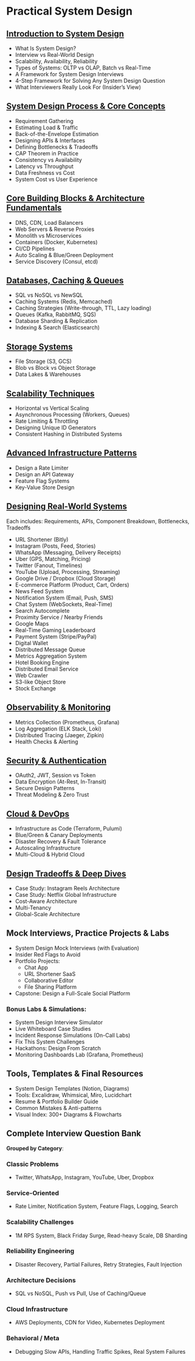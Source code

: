 # Practical System Design
## [Introduction to System Design](./introduction-to-system-design)
- What Is System Design?
- Interview vs Real-World Design
- Scalability, Availability, Reliability
- Types of Systems: OLTP vs OLAP, Batch vs Real-Time
- A Framework for System Design Interviews
- 4-Step Framework for Solving Any System Design Question
- What Interviewers Really Look For (Insider’s View)
## [System Design Process & Core Concepts](./system-design-process-core-concepts)
- Requirement Gathering
- Estimating Load & Traffic
- Back-of-the-Envelope Estimation
- Designing APIs & Interfaces
- Defining Bottlenecks & Tradeoffs
- CAP Theorem in Practice
- Consistency vs Availability
- Latency vs Throughput
- Data Freshness vs Cost
- System Cost vs User Experience
## [Core Building Blocks & Architecture Fundamentals](./core-building-blocks-architecture-fundamentals)
- DNS, CDN, Load Balancers
- Web Servers & Reverse Proxies
- Monolith vs Microservices
- Containers (Docker, Kubernetes)
- CI/CD Pipelines
- Auto Scaling & Blue/Green Deployment
- Service Discovery (Consul, etcd)
## [Databases, Caching & Queues](./databases-caching-queues/)
- SQL vs NoSQL vs NewSQL
- Caching Systems (Redis, Memcached)
- Caching Strategies (Write-through, TTL, Lazy loading)
- Queues (Kafka, RabbitMQ, SQS)
- Database Sharding & Replication
- Indexing & Search (Elasticsearch)
## [Storage Systems](./storage-systems/)
- File Storage (S3, GCS)
- Blob vs Block vs Object Storage
- Data Lakes & Warehouses
## [Scalability Techniques](./scalability-techniques/)
- Horizontal vs Vertical Scaling
- Asynchronous Processing (Workers, Queues)
- Rate Limiting & Throttling
- Designing Unique ID Generators
- Consistent Hashing in Distributed Systems
## [Advanced Infrastructure Patterns](./advanced-infrastructure-patterns/)
- Design a Rate Limiter
- Design an API Gateway
- Feature Flag Systems
- Key-Value Store Design
## [Designing Real-World Systems](./designing-real-world-systems/)
Each includes: Requirements, APIs, Component Breakdown, Bottlenecks, Tradeoffs
- URL Shortener (Bitly)
- Instagram (Posts, Feed, Stories)
- WhatsApp (Messaging, Delivery Receipts)
- Uber (GPS, Matching, Pricing)
- Twitter (Fanout, Timelines)
- YouTube (Upload, Processing, Streaming)
- Google Drive / Dropbox (Cloud Storage)
- E-commerce Platform (Product, Cart, Orders)
- News Feed System
- Notification System (Email, Push, SMS)
- Chat System (WebSockets, Real-Time)
- Search Autocomplete
- Proximity Service / Nearby Friends
- Google Maps
- Real-Time Gaming Leaderboard
- Payment System (Stripe/PayPal)
- Digital Wallet
- Distributed Message Queue
- Metrics Aggregation System
- Hotel Booking Engine
- Distributed Email Service
- Web Crawler
- S3-like Object Store
- Stock Exchange
## [Observability & Monitoring](./observability-monitoring/)
- Metrics Collection (Prometheus, Grafana)
- Log Aggregation (ELK Stack, Loki)
- Distributed Tracing (Jaeger, Zipkin)
- Health Checks & Alerting
## [Security & Authentication](./security-authentication/)
- OAuth2, JWT, Session vs Token
- Data Encryption (At-Rest, In-Transit)
- Secure Design Patterns
- Threat Modeling & Zero Trust
## [Cloud & DevOps](./cloud-devops/)
- Infrastructure as Code (Terraform, Pulumi)
- Blue/Green & Canary Deployments
- Disaster Recovery & Fault Tolerance
- Autoscaling Infrastructure
- Multi-Cloud & Hybrid Cloud
## [Design Tradeoffs & Deep Dives](./design-tradeoffs-deep-dives/)
- Case Study: Instagram Reels Architecture
- Case Study: Netflix Global Infrastructure
- Cost-Aware Architecture
- Multi-Tenancy
- Global-Scale Architecture
## Mock Interviews, Practice Projects & Labs
- System Design Mock Interviews (with Evaluation)
- Insider Red Flags to Avoid
- Portfolio Projects:
  - Chat App
  - URL Shortener SaaS
  - Collaborative Editor
  - File Sharing Platform
- Capstone: Design a Full-Scale Social Platform
### Bonus Labs & Simulations:
- System Design Interview Simulator
- Live Whiteboard Case Studies
- Incident Response Simulations (On-Call Labs)
- Fix This System Challenges
- Hackathons: Design From Scratch
- Monitoring Dashboards Lab (Grafana, Prometheus)
## Tools, Templates & Final Resources
- System Design Templates (Notion, Diagrams)
- Tools: Excalidraw, Whimsical, Miro, Lucidchart
- Resume & Portfolio Builder Guide
- Common Mistakes & Anti-patterns
- Visual Index: 300+ Diagrams & Flowcharts
## Complete Interview Question Bank
**Grouped by Category**:
### Classic Problems
- Twitter, WhatsApp, Instagram, YouTube, Uber, Dropbox
### Service-Oriented
- Rate Limiter, Notification System, Feature Flags, Logging, Search
### Scalability Challenges
- 1M RPS System, Black Friday Surge, Read-heavy Scale, DB Sharding
### Reliability Engineering
- Disaster Recovery, Partial Failures, Retry Strategies, Fault Injection
### Architecture Decisions
- SQL vs NoSQL, Push vs Pull, Use of Caching/Queue
### Cloud Infrastructure
- AWS Deployments, CDN for Video, Kubernetes Deployment
### Behavioral / Meta
- Debugging Slow APIs, Handling Traffic Spikes, Real System Failures
